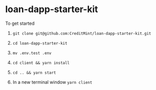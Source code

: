 # loan-dapp-starter-kit


To get started

1. `git clone git@github.com:CreditMint/loan-dapp-starter-kit.git`
2. `cd loan-dapp-starter-kit`
3. `mv .env.test .env`
4. `cd client && yarn install`
5. `cd .. && yarn start`

6. In a new terminal window `yarn client`

